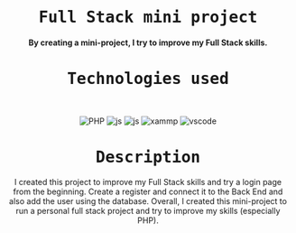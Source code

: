<p align="center">
<h1 align="center"><samp>Full Stack mini project</samp></h1>
<h4 align="center">By creating a mini-project, I try to improve my Full Stack skills.</h4>  
</p>

<p align="center"><h1 align="center"><samp>Technologies used</samp></h1></p>
<br/>
<p align="center">
  <img src="https://img.shields.io/badge/-PHP-9cf?style=for-the-badge&logo=php&logoColor=white" alt="PHP" />
  <img src="https://img.shields.io/badge/-Javascript-yellowgreen?style=for-the-badge&logo=javascript&logoColor=white" alt="js" />
  <img src="https://img.shields.io/badge/-My Sql-yellow?style=for-the-badge&logo=mysql&logoColor=white" alt="js" />
  <img src="https://img.shields.io/badge/-Xammp-orange?style=for-the-badge&logo=xampp&logoColor=white" alt="xammp" />
  <img src="https://img.shields.io/badge/-Vscode-blue?style=for-the-badge&logo=visual-studio-code" alt="vscode" />
</p>

<p align="center"><h1 align="center"><samp>Description</samp></h1></p>
<p align='center'>
I created this project to improve my Full Stack skills and try a login page from the beginning. Create a register and connect it to the Back End and also add the user using the database.
Overall,
I created this mini-project to run a personal full stack project and try to improve my skills (especially PHP).
</p>
